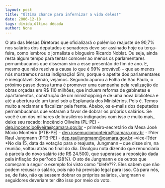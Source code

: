 ```yaml
---
layout: post
title: "Última chance para infernizar a vida deles!"
date: 2006-12-18
tags: dívida,última década
author: None
---
```

O ato das Mesas Diretoras que oficializará o polêmico reajuste de 90,7% nos salários dos deputados e senadores deve ser assinado hoje ou terça-feira, como lembrou o jornalista e blogueiro Ricardo Noblat. 
Ou seja, ainda resta algum tempo para tentar comover ao menos os parlamentares pernambucanos que disseram sim a esse presentão de fim de ano.
E, mesmo que não resolva a causa (o que é 99% provável) – que ao menos nós mostremos nossa indignação!
Sim, porque o apetite dos parlamentares é inesgotável. Senão, vejamos. 
Segundo apurou a Folha de São Paulo, o próximo passo dessa turma&nbsp;é promover uma campanha pela realização de obras orçadas em R$ 110 milhões, que incluem reforma de gabinetes e apartamentos, construção de um minishopping e de uma nova biblioteca e até a abertura de um túnel sob a Esplanada dos Ministérios. 
Pois é. Temos muito a reclamar e fiscalizar&nbsp;pela frente. 
Abaixo, os e-mails dos deputados pernambucanos que votaram a favor de dobrar os próprios salários. Se você é um dos milhares de brasileiros indignados com isso e muito mais, deixe seu recado:
Inocêncio Oliveira (PL-PE) - dep.inocenciooliveira@camara.gov.br - primeiro-secretário da Mesa
José Múcio Monteiro&nbsp;(PTB-PE) - dep.josemuciomonteiro@camara.gov.br - l?der
Raul Jungmann (PTB-PE) - dep.rauljungmann@camara.gov.br –vice-l?der
*No dia 15, data da votação para o reajuste, Jungmann – que disse sim, na reunião, voltou atrás no final do dia. Divulgou nota dizendo que renunciaria à parcela do novo salário (de R$ 24.500), que superasse a reposição dada pela inflação do per?odo (28%).
O ato de Jungmann e de outros que começam a seguir o exemplo&nbsp;foi visto como “blefe???. Eles sabem que não podem recusar o salário, pois não há previsão legal para isso. 
Cá para nós, se, de fato, não quisessem dobrar os próprios salários, Jungmann e seguidores deveriam ter dito isso por meio do voto. 